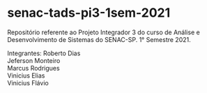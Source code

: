 # senac-tads-pi3-1sem-2021
Repositório referente ao Projeto Integrador 3 do curso de Análise e Desenvolvimento de Sistemas do SENAC-SP. 1° Semestre 2021.

Integrantes:
Roberto Dias<br> 
Jeferson Monteiro<br> 
Marcus Rodrigues<br>
Vinicius Elias<br>
Vinicius Flávio
